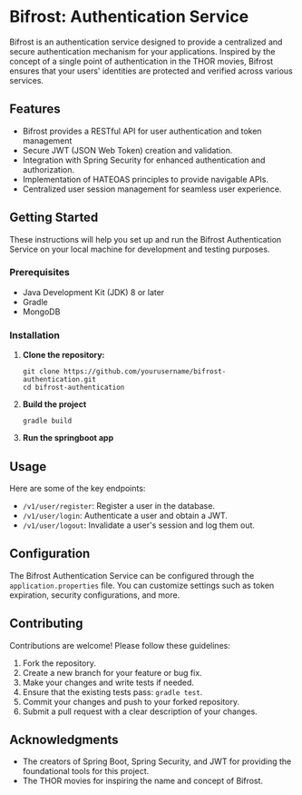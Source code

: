 # Bifrost: Authentication Service

Bifrost is an authentication service designed to provide a centralized and secure authentication mechanism for your applications. Inspired by the concept of a single point of authentication in the THOR movies, Bifrost ensures that your users' identities are protected and verified across various services.

## Features

- Bifrost provides a RESTful API for user authentication and token management
- Secure JWT (JSON Web Token) creation and validation.
- Integration with Spring Security for enhanced authentication and authorization.
- Implementation of HATEOAS principles to provide navigable APIs.
- Centralized user session management for seamless user experience.

## Getting Started

These instructions will help you set up and run the Bifrost Authentication Service on your local machine for development and testing purposes.

### Prerequisites

- Java Development Kit (JDK) 8 or later
- Gradle
- MongoDB

### Installation

1. **Clone the repository:**

   ```shell
   git clone https://github.com/yourusername/bifrost-authentication.git
   cd bifrost-authentication

2. **Build the project**
  
   ```shell
   gradle build

3. **Run the springboot app**



## Usage

Here are some of the key endpoints:

- `/v1/user/register`: Register a user in the database.
- `/v1/user/login`: Authenticate a user and obtain a JWT.
- `/v1/user/logout`: Invalidate a user's session and log them out.


## Configuration

The Bifrost Authentication Service can be configured through the `application.properties` file. You can customize settings such as token expiration, security configurations, and more.

## Contributing

Contributions are welcome! Please follow these guidelines:

1. Fork the repository.
2. Create a new branch for your feature or bug fix.
3. Make your changes and write tests if needed.
4. Ensure that the existing tests pass: `gradle test`.
5. Commit your changes and push to your forked repository.
6. Submit a pull request with a clear description of your changes.


## Acknowledgments

- The creators of Spring Boot, Spring Security, and JWT for providing the foundational tools for this project.
- The THOR movies for inspiring the name and concept of Bifrost.

